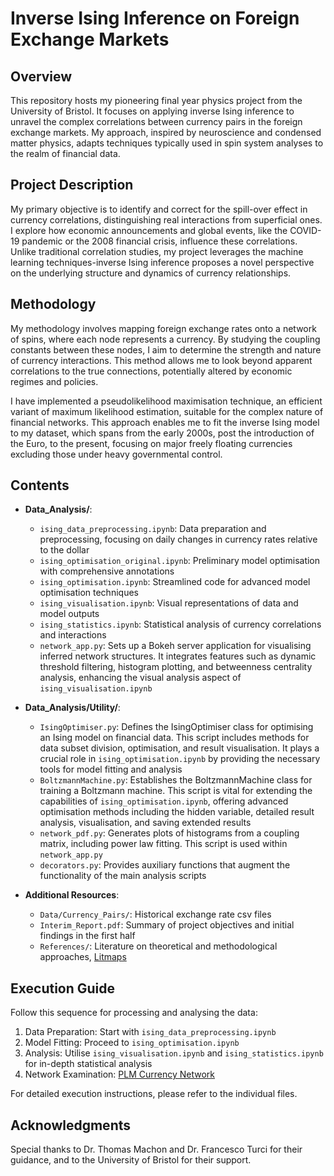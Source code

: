 # Inverse Ising Inference on Foreign Exchange Markets

## Overview
This repository hosts my pioneering final year physics project from the University of Bristol. It focuses on applying inverse Ising inference to unravel the complex correlations between currency pairs in the foreign exchange markets. My approach, inspired by neuroscience and condensed matter physics, adapts techniques typically used in spin system analyses to the realm of financial data.

## Project Description
My primary objective is to identify and correct for the spill-over effect in currency correlations, distinguishing real interactions from superficial ones. I explore how economic announcements and global events, like the COVID-19 pandemic or the 2008 financial crisis, influence these correlations. Unlike traditional correlation studies, my project leverages the machine learning techniques-inverse Ising inference proposes a novel perspective on the underlying structure and dynamics of currency relationships.

## Methodology
My methodology involves mapping foreign exchange rates onto a network of spins, where each node represents a currency. By studying the coupling constants between these nodes, I aim to determine the strength and nature of currency interactions. This method allows me to look beyond apparent correlations to the true connections, potentially altered by economic regimes and policies.

I have implemented a pseudolikelihood maximisation technique, an efficient variant of maximum likelihood estimation, suitable for the complex nature of financial networks. This approach enables me to fit the inverse Ising model to my dataset, which spans from the early 2000s, post the introduction of the Euro, to the present, focusing on major freely floating currencies excluding those under heavy governmental control.

## Contents
- **Data_Analysis/**:
  - `ising_data_preprocessing.ipynb`: Data preparation and preprocessing, focusing on daily changes in currency rates relative to the dollar
  - `ising_optimisation_original.ipynb`: Preliminary model optimisation with comprehensive annotations
  - `ising_optimisation.ipynb`: Streamlined code for advanced model optimisation techniques
  - `ising_visualisation.ipynb`: Visual representations of data and model outputs
  - `ising_statistics.ipynb`: Statistical analysis of currency correlations and interactions
  - `network_app.py`: Sets up a Bokeh server application for visualising inferred network structures. It integrates features such as dynamic threshold filtering, histogram plotting, and betweenness centrality analysis, enhancing the visual analysis aspect of `ising_visualisation.ipynb`

- **Data_Analysis/Utility/**:
  - `IsingOptimiser.py`: Defines the IsingOptimiser class for optimising an Ising model on financial data. This script includes methods for data subset division, optimisation, and result visualisation. It plays a crucial role in `ising_optimisation.ipynb` by providing the necessary tools for model fitting and analysis
  - `BoltzmannMachine.py`: Establishes the BoltzmannMachine class for training a Boltzmann machine. This script is vital for extending the capabilities of `ising_optimisation.ipynb`, offering advanced optimisation methods including the hidden variable, detailed result analysis, visualisation, and saving extended results
  - `network_pdf.py`: Generates plots of histograms from a coupling matrix, including power law fitting. This script is used within `network_app.py`
  - `decorators.py`: Provides auxiliary functions that augment the functionality of the main analysis scripts

- **Additional Resources**:
  - `Data/Currency_Pairs/`: Historical exchange rate csv files
  - `Interim_Report.pdf`: Summary of project objectives and initial findings in the first half
  - `References/`: Literature on theoretical and methodological approaches, [Litmaps](https://app.litmaps.com/shared/4ff00cbb-1c76-432a-af00-e0c6af755c6f)

## Execution Guide
Follow this sequence for processing and analysing the data:
1. Data Preparation: Start with `ising_data_preprocessing.ipynb`
2. Model Fitting: Proceed to `ising_optimisation.ipynb`
3. Analysis: Utilise `ising_visualisation.ipynb` and `ising_statistics.ipynb` for in-depth statistical analysis
4. Network Examination: [PLM Currency Network](https://currency-network-ffd38c966f8f.autoidleapp.com)

For detailed execution instructions, please refer to the individual files.

## Acknowledgments
Special thanks to Dr. Thomas Machon and Dr. Francesco Turci for their guidance, and to the University of Bristol for their support.
